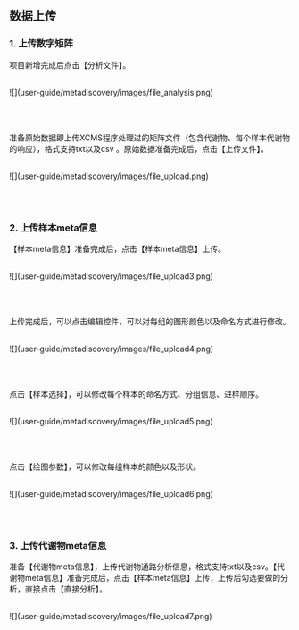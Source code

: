 <!-- 数据上传 -->

## **数据上传** 

### **1. 上传数字矩阵**

项目新增完成后点击【分析文件】。
<br/>
<br/>
<p class="discoveryImg">
![](user-guide/metadiscovery/images/file_analysis.png)
</p>
<br/>
<br/>

准备原始数据即上传XCMS程序处理过的矩阵文件（包含代谢物、每个样本代谢物的响应），格式支持txt以及csv 。原始数据准备完成后，点击【上传文件】。
<br/>
<br/>
<p class="discoveryImg">
![](user-guide/metadiscovery/images/file_upload.png)
</p>
<br/>
<br/>

### **2. 上传样本meta信息**

【样本meta信息】准备完成后，点击【样本meta信息】上传。
<br/>
<br/>
<p class="discoveryImg">
![](user-guide/metadiscovery/images/file_upload3.png)
</p>
<br/>
<br/>

上传完成后，可以点击编辑控件，可以对每组的图形颜色以及命名方式进行修改。
<br/>
<br/>
<p class="discoveryImg">
![](user-guide/metadiscovery/images/file_upload4.png)
</p>
<br/>
<br/>

点击【样本选择】，可以修改每个样本的命名方式、分组信息、进样顺序。
<br/>
<br/>
<p class="discoveryImg">
![](user-guide/metadiscovery/images/file_upload5.png)
</p>
<br/>
<br/>

点击【绘图参数】，可以修改每组样本的颜色以及形状。
<br/>
<br/>
<p class="discoveryImg">
![](user-guide/metadiscovery/images/file_upload6.png)
</p>
<br/>
<br/>

### **3. 上传代谢物meta信息**

准备【代谢物meta信息】，上传代谢物通路分析信息，格式支持txt以及csv。【代谢物meta信息】准备完成后，点击【样本meta信息】上传，上传后勾选要做的分析，直接点击【直接分析】。
<br/>
<br/>
<p class="discoveryImg">
![](user-guide/metadiscovery/images/file_upload7.png)
</p>
<br/>
<br/>